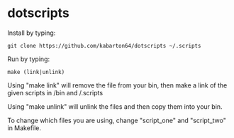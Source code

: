 # dotscripts

Install by typing:
```
git clone https://github.com/kabarton64/dotscripts ~/.scripts
```

Run by typing:
```
make (link|unlink)
```

Using "make link" will remove the file from your bin, then make a link of the given scripts in /bin and /.scripts

Using "make unlink" will unlink the files and then copy them into your bin.

To change which files you are using, change "script_one" and "script_two" in Makefile. 
